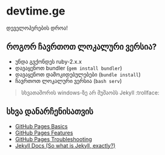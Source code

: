 # devtime.ge
დეველოპერების დროა!

## როგორ ჩავრთოთ ლოკალური ვერსია?
- უნდა გვქონდეს ruby-2.x.x
- დავაყენოთ bundler (`gem install bundler`)
- დავაყენოთ დამოკიდებულებები (`bundle install`)
- ჩავრთოთ ლოკალური ვერსია (`bash serv`)

> სხვათაშორის windows-ზე არ მუშაობს Jekyll :trollface:

## სხვა დანარჩენისათვის
- [GitHub Pages Basics](https://help.github.com/categories/github-pages-basics/)
- [GitHub Pages Features](https://help.github.com/categories/github-pages-features/)
- [GitHub Pages Troubleshooting](https://help.github.com/categories/github-pages-troubleshooting/)
- [Jekyll Docs (So what is Jekyll, exactly?)](http://jekyllrb.com/docs/home/)
